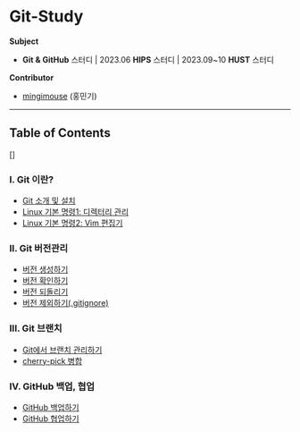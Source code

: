 # Git-Study
**Subject**

- **Git & GitHub** 스터디 | 2023.06 **HIPS** 스터디 | 2023.09~10 **HUST** 스터디

**Contributor**

- [mingimouse](https://github.com/mingimouse) (홍민기)

---

## Table of Contents

[]

### I. Git 이란?

- [Git 소개 및 설치](./git01.md)
- [Linux 기본 명령1: 디렉터리 관리](./git02.md)
- [Linux 기본 명령2: Vim 편집기](./git03.md)

### II. Git 버전관리

- [버전 생성하기](./git04.md)
- [버전 확인하기](./git05.md)
- [버전 되돌리기](./git06.md)
- [버전 제외하기(.gitignore)](./git07.md)

### III. Git 브랜치

- [Git에서 브랜치 관리하기](./git08.md)
- [cherry-pick 병합](./git09.md)

### IV. GitHub 백업, 협업

- [GitHub 백업하기](./git10.md)
- [GitHub 협업하기](./git11.md)
